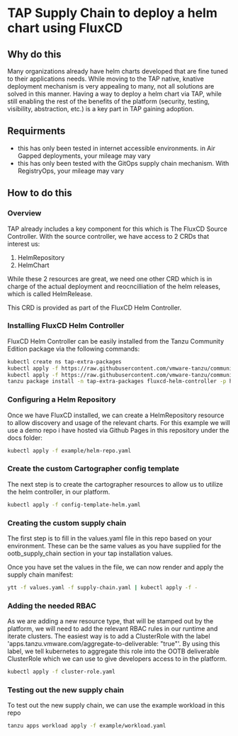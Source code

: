 # TAP Supply Chain to deploy a helm chart using FluxCD

## Why do this

Many organizations already have helm charts developed that are fine tuned to their applications needs.
While moving to the TAP native, knative deployment mechanism is very appealing to many, not all solutions are solved in this manner. Having a way to deploy a helm chart via TAP, while still enabling the rest of the benefits of the platform (security, testing, visibility, abstraction, etc.) is a key part in TAP gaining adoption.

## Requirments

* this has only been tested in internet accessible environments. in Air Gapped deployments, your mileage may vary
* this has only been tested with the GitOps supply chain mechanism. With RegistryOps, your mileage may vary

## How to do this

### Overview

TAP already includes a key component for this which is The FluxCD Source Controller.
With the source controller, we have access to 2 CRDs that interest us:

1. HelmRepository
2. HelmChart

While these 2 resources are great, we need one other CRD which is in charge of the actual deployment and reocncilliation of the helm releases, which is called HelmRelease.

This CRD is provided as part of the FluxCD Helm Controller.

### Installing FluxCD Helm Controller

FluxCD Helm Controller can be easily installed from the Tanzu Community Edition package via the following commands:

```bash
kubectl create ns tap-extra-packages
kubectl apply -f https://raw.githubusercontent.com/vmware-tanzu/community-edition/main/addons/packages/fluxcd-helm-controller/metadata.yaml -n tanzu-package-repo-global
kubectl apply -f https://raw.githubusercontent.com/vmware-tanzu/community-edition/main/addons/packages/fluxcd-helm-controller/0.17.2/package.yaml -n tap-extra-packages
tanzu package install -n tap-extra-packages fluxcd-helm-controller -p helm-controller.fluxcd.community.tanzu.vmware.com -v 0.17.2
```

### Configuring a Helm Repository

Once we have FluxCD installed, we can create a HelmRepository resource to allow discovery and usage of the relevant charts. For this example we will use a demo repo i have hosted via Github Pages in this repository under the docs folder:

```bash
kubectl apply -f example/helm-repo.yaml
```

### Create the custom Cartographer config template

The next step is to create the cartographer resources to allow us to utilize the helm controller, in our platform.

```bash
kubectl apply -f config-template-helm.yaml
```

### Creating the custom supply chain
The first step is to fill in the values.yaml file in this repo based on your environment. These can be the same values as you have supplied for the ootb_supply_chain section in your tap installation values.

Once you have set the values in the file, we can now render and apply the supply chain manifest:
```bash
ytt -f values.yaml -f supply-chain.yaml | kubectl apply -f -
```

### Adding the needed RBAC
As we are adding a new resource type, that will be stamped out by the platform, we will need to add the relevant RBAC rules in our runtime and iterate clusters. The easiest way is to add a ClusterRole with the label 'apps.tanzu.vmware.com/aggregate-to-deliverable: "true"'. By using this label, we tell kubernetes to aggregate this role into the OOTB deliverable ClusterRole which we can use to give developers access to in the platform.
```bash
kubectl apply -f cluster-role.yaml
```

### Testing out the new supply chain
To test out the new supply chain, we can use the example workload in this repo
```bash
tanzu apps workload apply -f example/workload.yaml
```

